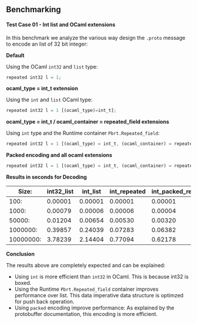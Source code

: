 ## Benchmarking 

#### Test Case 01 - Int list and OCaml extensions  

In this benchmark we analyze the various way design the `.proto` message to encode an
list of 32 bit integer:

**Default**

Using the OCaml `int32` and `list` type:
```Javascript
repeated int32 l = 1;
```

**ocaml_type = int_t extension**

Using the `int` and `list` OCaml type: 
```Javascript
repeated int32 l = 1 [(ocaml_type)=int_t];
```

**ocaml_type = int_t / ocaml_container = repeated_field extensions**

Using `int` type and the Runtime container `Pbrt.Repeated_field`:
```Javascript
repeated int32 l = 1 [(ocaml_type) = int_t, (ocaml_container) = repeated_field];
```

**Packed encoding and all ocaml extensions**

```Javascript
repeated int32 l = 1 [(ocaml_type) = int_t, (ocaml_container) = repeated_field];
```

**Results in seconds for Decoding**

|     Size:     |   int32_list|        int_list|   int_repeated|   int_packed_repeated|
|---------------|-------------|----------------|---------------|----------------------|
|     100:      |      0.00001|         0.00001|        0.00001|               0.00001|
|     1000:     |      0.00079|         0.00006|        0.00006|               0.00004|
|     50000:    |      0.01204|         0.00654|        0.00530|               0.00320|
|     1000000:  |      0.39857|         0.24039|        0.07283|               0.06382|
|     10000000: |      3.78239|         2.14404|        0.77094|               0.62178|

**Conclusion**

The results above are completely expected and can be explained:

* Using `int` is more efficient than `int32` in OCaml. This is because int32 is boxed.
* Using the Runtime `Pbrt.Repeated_field` container improves performance over list. This data imperative data structure is optimzed for push back operation.
* Using `packed` encoding improve performance: As explained by the protobuffer documentation, this encoding is more efficient.
